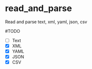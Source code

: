 # read_and_parse
Read and parse text, xml, yaml, json, csv

#TODO
- [ ] Text
- [x] XML
- [x] YAML
- [x] JSON
- [x] CSV
